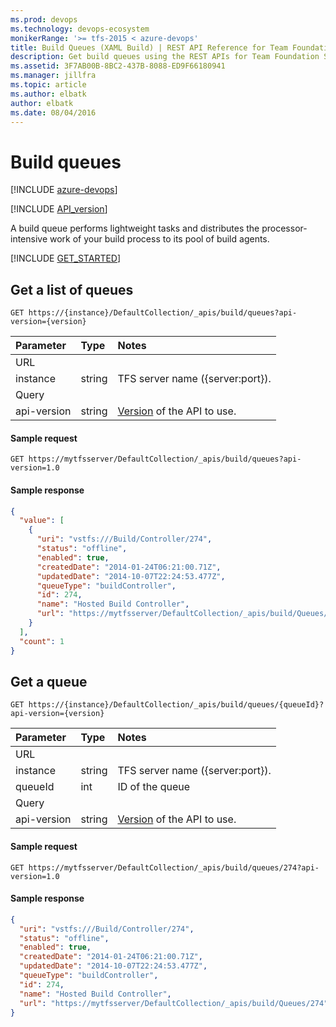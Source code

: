 ```yaml
---
ms.prod: devops
ms.technology: devops-ecosystem
monikerRange: '>= tfs-2015 < azure-devops'
title: Build Queues (XAML Build) | REST API Reference for Team Foundation Server
description: Get build queues using the REST APIs for Team Foundation Server.
ms.assetid: 3F7AB00B-8BC2-437B-8088-ED9F66180941
ms.manager: jillfra
ms.topic: article
ms.author: elbatk
author: elbatk
ms.date: 08/04/2016
---
```


# Build queues

[!INCLUDE [azure-devops](../_data/azure-devops-message.md)]

[!INCLUDE [API_version](../_data/version.md)]

A build queue performs lightweight tasks and distributes the processor-intensive work of your build process to its pool of build agents.

[!INCLUDE [GET_STARTED](../_data/get-started.md)]

## Get a list of queues

```no-highlight
GET https://{instance}/DefaultCollection/_apis/build/queues?api-version={version}
```

| Parameter | Type   | Notes
|:----------|:-------|:------------
| URL
| instance  | string | TFS server name ({server:port}).
| Query
| api-version | string | [Version](../../concepts/rest-api-versioning.md) of the API to use.

#### Sample request

```
GET https://mytfsserver/DefaultCollection/_apis/build/queues?api-version=1.0
```

#### Sample response

```json
{
  "value": [
    {
      "uri": "vstfs:///Build/Controller/274",
      "status": "offline",
      "enabled": true,
      "createdDate": "2014-01-24T06:21:00.71Z",
      "updatedDate": "2014-10-07T22:24:53.477Z",
      "queueType": "buildController",
      "id": 274,
      "name": "Hosted Build Controller",
      "url": "https://mytfsserver/DefaultCollection/_apis/build/Queues/274"
    }
  ],
  "count": 1
}
```


## Get a queue

```no-highlight
GET https://{instance}/DefaultCollection/_apis/build/queues/{queueId}?api-version={version}
```

| Parameter | Type   | Notes
|:----------|:-------|:------------
| URL
| instance  | string | TFS server name ({server:port}).
| queueId   | int    | ID of the queue
| Query
| api-version | string | [Version](../../concepts/rest-api-versioning.md) of the API to use.

#### Sample request

```
GET https://mytfsserver/DefaultCollection/_apis/build/queues/274?api-version=1.0
```

#### Sample response

```json
{
  "uri": "vstfs:///Build/Controller/274",
  "status": "offline",
  "enabled": true,
  "createdDate": "2014-01-24T06:21:00.71Z",
  "updatedDate": "2014-10-07T22:24:53.477Z",
  "queueType": "buildController",
  "id": 274,
  "name": "Hosted Build Controller",
  "url": "https://mytfsserver/DefaultCollection/_apis/build/Queues/274"
}
```

